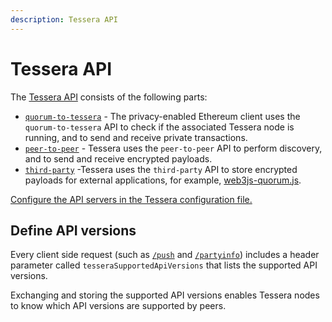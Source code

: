 ```yaml
---
description: Tessera API
---
```


# Tessera API

The [Tessera API](https://consensys.github.io/tessera/) consists of the following parts:

* [`quorum-to-tessera`](https://consensys.github.io/tessera/#tag/quorum-to-tessera) - The privacy-enabled
    Ethereum client uses the `quorum-to-tessera` API to check if the associated Tessera node is running, and
    to send and receive private transactions.
* [`peer-to-peer`](https://consensys.github.io/tessera/#tag/peer-to-peer) - Tessera uses the `peer-to-peer` API to perform discovery, and to send and receive encrypted payloads.
* [`third-party`](https://consensys.github.io/tessera/#tag/third-party) -Tessera uses the `third-party` API to store encrypted payloads for external applications, for example, [web3js-quorum.js](https://github.com/consenSys/web3js-quorum).

[Configure the API servers in the Tessera configuration file.](../HowTo/Configure/TesseraAPI.md)

## Define API versions

Every client side request (such as [`/push`](https://consensys.github.io/tessera/#operation/pushPayload) and [`/partyinfo`](https://consensys.github.io/tessera/#operation/broadcastPartyInfo))
includes a header parameter called `tesseraSupportedApiVersions` that lists the supported API versions.

Exchanging and storing the supported API versions enables Tessera nodes to know which API
versions are supported by peers.
